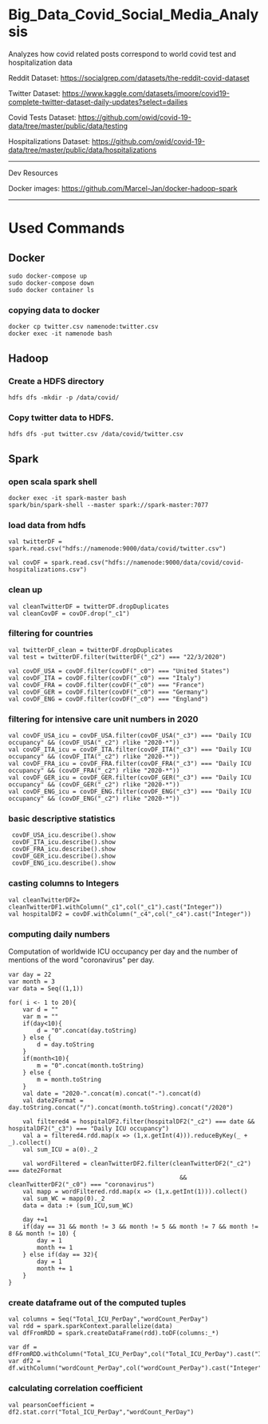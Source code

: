 # Big_Data_Covid_Social_Media_Analysis
Analyzes how covid related posts correspond to world covid test and hospitalization data

Reddit Dataset:
https://socialgrep.com/datasets/the-reddit-covid-dataset

Twitter Dataset:
https://www.kaggle.com/datasets/imoore/covid19-complete-twitter-dataset-daily-updates?select=dailies

Covid Tests Dataset: 
https://github.com/owid/covid-19-data/tree/master/public/data/testing

Hospitalizations Dataset:
https://github.com/owid/covid-19-data/tree/master/public/data/hospitalizations

-------------------------------
Dev Resources

Docker images: https://github.com/Marcel-Jan/docker-hadoop-spark


-------------------------------


# Used Commands

## Docker
```
sudo docker-compose up
sudo docker-compose down
sudo docker container ls
```
### copying data to docker
```
docker cp twitter.csv namenode:twitter.csv
docker exec -it namenode bash
```

## Hadoop
### Create a HDFS directory
```
hdfs dfs -mkdir -p /data/covid/
```
### Copy twitter data to HDFS.
```
hdfs dfs -put twitter.csv /data/covid/twitter.csv
```


## Spark
### open scala spark shell 
```
docker exec -it spark-master bash
spark/bin/spark-shell --master spark://spark-master:7077
```

### load data from hdfs
 ```
val twitterDF = spark.read.csv("hdfs://namenode:9000/data/covid/twitter.csv")

val covDF = spark.read.csv("hdfs://namenode:9000/data/covid/covid-hospitalizations.csv")
 ```
 ### clean up
 ```
 val cleanTwitterDF = twitterDF.dropDuplicates
 val cleanCovDF = covDF.drop("_c1")
 ```

### filtering for countries
 ```
 val twitterDF_clean = twitterDF.dropDuplicates
 val test = twitterDF.filter(twitterDF("_c2") === "22/3/2020")

 val covDF_USA = covDF.filter(covDF("_c0") === "United States")
 val covDF_ITA = covDF.filter(covDF("_c0") === "Italy")
 val covDF_FRA = covDF.filter(covDF("_c0") === "France")
 val covDF_GER = covDF.filter(covDF("_c0") === "Germany")
 val covDF_ENG = covDF.filter(covDF("_c0") === "England")
 ```
### filtering for intensive care unit numbers in 2020
 ```
 val covDF_USA_icu = covDF_USA.filter(covDF_USA("_c3") === "Daily ICU occupancy" && (covDF_USA("_c2") rlike "2020-*"))
 val covDF_ITA_icu = covDF_ITA.filter(covDF_ITA("_c3") === "Daily ICU occupancy" && (covDF_ITA("_c2") rlike "2020-*"))
 val covDF_FRA_icu = covDF_FRA.filter(covDF_FRA("_c3") === "Daily ICU occupancy" && (covDF_FRA("_c2") rlike "2020-*"))
 val covDF_GER_icu = covDF_GER.filter(covDF_GER("_c3") === "Daily ICU occupancy" && (covDF_GER("_c2") rlike "2020-*"))
 val covDF_ENG_icu = covDF_ENG.filter(covDF_ENG("_c3") === "Daily ICU occupancy" && (covDF_ENG("_c2") rlike "2020-*"))

 ```
 ### basic descriptive statistics
```
 covDF_USA_icu.describe().show
 covDF_ITA_icu.describe().show
 covDF_FRA_icu.describe().show
 covDF_GER_icu.describe().show
 covDF_ENG_icu.describe().show
```

### casting columns to Integers
```
val cleanTwitterDF2= cleanTwitterDF1.withColumn("_c1",col("_c1").cast("Integer"))
val hospitalDF2 = covDF.withColumn("_c4",col("_c4").cast("Integer"))
```

### computing daily numbers
Computation of worldwide ICU occupancy per day and the number of mentions of the word "coronavirus" per day.
```
var day = 22
var month = 3
var data = Seq((1,1))

for( i <- 1 to 20){
    var d = ""
    var m = ""
    if(day<10){
        d = "0".concat(day.toString)
    } else {
        d = day.toString
    }
    if(month<10){
        m = "0".concat(month.toString)
    } else {
        m = month.toString
    }
    val date = "2020-".concat(m).concat("-").concat(d)
    val date2Format = day.toString.concat("/").concat(month.toString).concat("/2020")

    val filtered4 = hospitalDF2.filter(hospitalDF2("_c2") === date && hospitalDF2("_c3") === "Daily ICU occupancy")
    val a = filtered4.rdd.map(x => (1,x.getInt(4))).reduceByKey(_ + _).collect()
    val sum_ICU = a(0)._2

    val wordFiltered = cleanTwitterDF2.filter(cleanTwitterDF2("_c2") === date2Format 
    											&& cleanTwitterDF2("_c0") === "coronavirus")
    val mapp = wordFiltered.rdd.map(x => (1,x.getInt(1))).collect()
    val sum_WC = mapp(0)._2
    data = data :+ (sum_ICU,sum_WC)

    day +=1
    if(day == 31 && month != 3 && month != 5 && month != 7 && month != 8 && month != 10) {
        day = 1
        month += 1
    } else if(day == 32){
        day = 1
        month += 1
    }
}
```

### create dataframe out of the computed tuples
```
val columns = Seq("Total_ICU_PerDay","wordCount_PerDay")
val rdd = spark.sparkContext.parallelize(data)
val dfFromRDD = spark.createDataFrame(rdd).toDF(columns:_*)

var df = dfFromRDD.withColumn("Total_ICU_PerDay",col("Total_ICU_PerDay").cast("Integer"))
var df2 = df.withColumn("wordCount_PerDay",col("wordCount_PerDay").cast("Integer"))

```

### calculating correlation coefficient
```
val pearsonCoefficient = df2.stat.corr("Total_ICU_PerDay","wordCount_PerDay")
```
